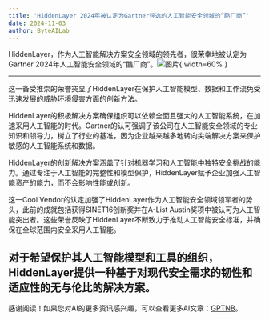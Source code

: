 ```yaml
---
title: 'HiddenLayer 2024年被认定为Gartner评选的人工智能安全领域的“酷厂商”'
date: 2024-11-03
author: ByteAILab
---
```


HiddenLayer，作为人工智能解决方案安全领域的领先者，很荣幸地被认定为Gartner 2024年人工智能安全领域的“酷厂商”。![图片](https://ai-techpark.com/wp-content/uploads/2024/10/HiddenLayer-960x540.jpg){ width=60% }

---
这一备受推崇的荣誉突显了HiddenLayer在保护人工智能模型、数据和工作流免受迅速发展的威胁环境侵害方面的创新方法。

HiddenLayer的积极解决方案确保组织可以依赖全面且强大的人工智能系统，在加速采用人工智能的时代。Gartner的认可强调了该公司在人工智能安全领域的专业知识和领导力，树立了行业的基准，因为企业越来越多地转向尖端解决方案来保护敏感的人工智能系统和数据。

HiddenLayer的创新解决方案涵盖了针对机器学习和人工智能中独特安全挑战的能力。通过专注于人工智能的完整性和模型保护，HiddenLayer赋予企业加强人工智能资产的能力，而不会影响性能或创新。

这一Cool Vendor的认定加强了HiddenLayer作为人工智能安全领域领军者的势头，此前的成就包括获得SINET16创新奖并在A-List Austin奖项中被认可为人工智能突出者。这些荣誉反映了HiddenLayer不断致力于推动人工智能安全标准，并确保在全球范围内安全采用人工智能。

对于希望保护其人工智能模型和工具的组织，HiddenLayer提供一种基于对现代安全需求的韧性和适应性的无与伦比的解决方案。
---
感谢阅读！如果您对AI的更多资讯感兴趣，可以查看更多AI文章：[GPTNB](https://gptnb.com)。